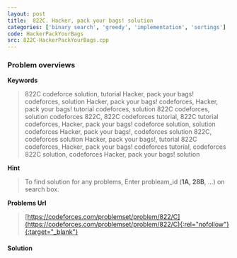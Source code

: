 ```yaml
---
layout: post
title:  822C. Hacker, pack your bags! solution
categories: ['binary search', 'greedy', 'implementation', 'sortings']
code: HackerPackYourBags
src: 822C-HackerPackYourBags.cpp
---
```

### **Problem overviews**

**Keywords**
> 822C codeforce solution, tutorial Hacker, pack your bags! codeforces, solution Hacker, pack your bags! codeforces, Hacker, pack your bags! tutorial codeforces, solution 822C codeforces, solution codeforces 822C, 822C codeforces tutorial, 822C tutorial codeforces, Hacker, pack your bags! codeforce solution, solution codeforces Hacker, pack your bags!, codeforces solution 822C, codeforces solution Hacker, pack your bags!, tutorial 822C codeforces, Hacker, pack your bags! codeforces tutorial, codeforces 822C solution, codeforces Hacker, pack your bags! solution

**Hint**
> To find solution for any problems, Enter probleam_id (**1A, 28B**, ...) on search box. 

**Problems Url**
> [https://codeforces.com/problemset/problem/822/C](https://codeforces.com/problemset/problem/822/C){:rel="nofollow"}{:target="_blank"}

#### **Solution**




